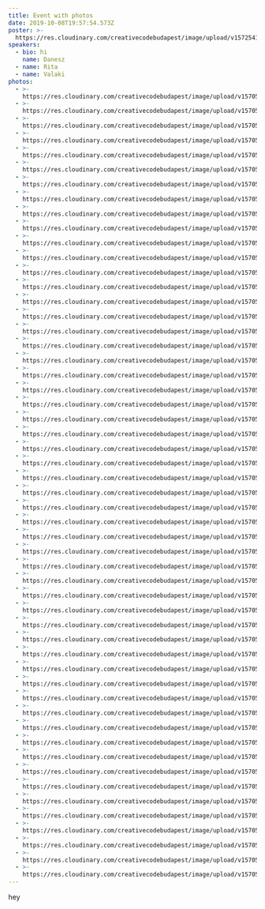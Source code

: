 ```yaml
---
title: Event with photos
date: 2019-10-08T19:57:54.573Z
poster: >-
  https://res.cloudinary.com/creativecodebudapest/image/upload/v1572541527/72668969_1354696291373264_382920678313033728_o_okc7fh.jpg
speakers:
  - bio: hi
    name: Danesz
  - name: Rita
  - name: Valaki
photos:
  - >-
    https://res.cloudinary.com/creativecodebudapest/image/upload/v1570564190/cc5/P1080681_rt7lkf.jpg
  - >-
    https://res.cloudinary.com/creativecodebudapest/image/upload/v1570564190/cc5/P1080535_yjmmpu.jpg
  - >-
    https://res.cloudinary.com/creativecodebudapest/image/upload/v1570564189/cc5/P1080456_lfqbtn.jpg
  - >-
    https://res.cloudinary.com/creativecodebudapest/image/upload/v1570564188/cc5/P1080521_ixpz97.jpg
  - >-
    https://res.cloudinary.com/creativecodebudapest/image/upload/v1570564188/cc5/P1080643_vbjrgn.jpg
  - >-
    https://res.cloudinary.com/creativecodebudapest/image/upload/v1570564188/cc5/P1080482_dxx4ws.jpg
  - >-
    https://res.cloudinary.com/creativecodebudapest/image/upload/v1570564182/cc5/P1080481_bsjjr3.jpg
  - >-
    https://res.cloudinary.com/creativecodebudapest/image/upload/v1570564182/cc5/P1080454_wlc7dj.jpg
  - >-
    https://res.cloudinary.com/creativecodebudapest/image/upload/v1570564181/cc5/P1080655_fy08iv.jpg
  - >-
    https://res.cloudinary.com/creativecodebudapest/image/upload/v1570564180/cc5/P1080683_wv1ssd.jpg
  - >-
    https://res.cloudinary.com/creativecodebudapest/image/upload/v1570564178/cc5/P1080494_iyaadw.jpg
  - >-
    https://res.cloudinary.com/creativecodebudapest/image/upload/v1570564176/cc5/P1080537_oxdlgf.jpg
  - >-
    https://res.cloudinary.com/creativecodebudapest/image/upload/v1570564175/cc5/P1080457_lg73r5.jpg
  - >-
    https://res.cloudinary.com/creativecodebudapest/image/upload/v1570564175/cc5/P1080692_lc1fry.jpg
  - >-
    https://res.cloudinary.com/creativecodebudapest/image/upload/v1570564173/cc5/P1080480_iqxmfg.jpg
  - >-
    https://res.cloudinary.com/creativecodebudapest/image/upload/v1570564169/cc5/P1080645_kjjkyf.jpg
  - >-
    https://res.cloudinary.com/creativecodebudapest/image/upload/v1570564168/cc5/P1080484_kbowmy.jpg
  - >-
    https://res.cloudinary.com/creativecodebudapest/image/upload/v1570564168/cc5/P1080490_clmzzj.jpg
  - >-
    https://res.cloudinary.com/creativecodebudapest/image/upload/v1570564166/cc5/P1080676_bgf64a.jpg
  - >-
    https://res.cloudinary.com/creativecodebudapest/image/upload/v1570564166/cc5/P1080461_ouc5zf.jpg
  - >-
    https://res.cloudinary.com/creativecodebudapest/image/upload/v1570564162/cc5/P1080478_tvg9gr.jpg
  - >-
    https://res.cloudinary.com/creativecodebudapest/image/upload/v1570564161/cc5/P1080526_exrfvv.jpg
  - >-
    https://res.cloudinary.com/creativecodebudapest/image/upload/v1570564161/cc5/P1080646_wlcucx.jpg
  - >-
    https://res.cloudinary.com/creativecodebudapest/image/upload/v1570564158/cc5/P1080475_otzeux.jpg
  - >-
    https://res.cloudinary.com/creativecodebudapest/image/upload/v1570564157/cc5/P1080477_rog2hq.jpg
  - >-
    https://res.cloudinary.com/creativecodebudapest/image/upload/v1570564155/cc5/P1080649_bnofll.jpg
  - >-
    https://res.cloudinary.com/creativecodebudapest/image/upload/v1570564155/cc5/P1080652_whpw91.jpg
  - >-
    https://res.cloudinary.com/creativecodebudapest/image/upload/v1570564151/cc5/P1080462_dlrgij.jpg
  - >-
    https://res.cloudinary.com/creativecodebudapest/image/upload/v1570564150/cc5/P1080531_w2cgyp.jpg
  - >-
    https://res.cloudinary.com/creativecodebudapest/image/upload/v1570564149/cc5/P1080556_fylxot.jpg
  - >-
    https://res.cloudinary.com/creativecodebudapest/image/upload/v1570564148/cc5/P1080578_zchmav.jpg
  - >-
    https://res.cloudinary.com/creativecodebudapest/image/upload/v1570564147/cc5/P1080502_vcxtel.jpg
  - >-
    https://res.cloudinary.com/creativecodebudapest/image/upload/v1570564147/cc5/P1080542_dxfzgk.jpg
  - >-
    https://res.cloudinary.com/creativecodebudapest/image/upload/v1570564143/cc5/P1080609_wkluda.jpg
  - >-
    https://res.cloudinary.com/creativecodebudapest/image/upload/v1570564143/cc5/P1080506_f82jlq.jpg
  - >-
    https://res.cloudinary.com/creativecodebudapest/image/upload/v1570564142/cc5/P1080664_lryg83.jpg
  - >-
    https://res.cloudinary.com/creativecodebudapest/image/upload/v1570564141/cc5/P1080671_hs5iti.jpg
  - >-
    https://res.cloudinary.com/creativecodebudapest/image/upload/v1570564137/cc5/P1080467_hglebo.jpg
  - >-
    https://res.cloudinary.com/creativecodebudapest/image/upload/v1570564134/cc5/P1080547_zq6fom.jpg
  - >-
    https://res.cloudinary.com/creativecodebudapest/image/upload/v1570564134/cc5/P1080498_ijkskd.jpg
  - >-
    https://res.cloudinary.com/creativecodebudapest/image/upload/v1570564132/cc5/P1080606_uelhtq.jpg
  - >-
    https://res.cloudinary.com/creativecodebudapest/image/upload/v1570564132/cc5/P1080617_j0bifi.jpg
  - >-
    https://res.cloudinary.com/creativecodebudapest/image/upload/v1570564131/cc5/P1080539_viks40.jpg
  - >-
    https://res.cloudinary.com/creativecodebudapest/image/upload/v1570564131/cc5/P1080564_pg49oa.jpg
  - >-
    https://res.cloudinary.com/creativecodebudapest/image/upload/v1570564129/cc5/P1080546_tdopdu.jpg
  - >-
    https://res.cloudinary.com/creativecodebudapest/image/upload/v1570564128/cc5/P1080513_drwkjk.jpg
  - >-
    https://res.cloudinary.com/creativecodebudapest/image/upload/v1570564122/cc5/P1080570_w0imfb.jpg
  - >-
    https://res.cloudinary.com/creativecodebudapest/image/upload/v1570564122/cc5/P1080672_j4397q.jpg
  - >-
    https://res.cloudinary.com/creativecodebudapest/image/upload/v1570564122/cc5/P1080471_scgqdv.jpg
  - >-
    https://res.cloudinary.com/creativecodebudapest/image/upload/v1570564122/cc5/P1080605_i09kcf.jpg
  - >-
    https://res.cloudinary.com/creativecodebudapest/image/upload/v1570564121/cc5/P1080567_ablkyi.jpg
  - >-
    https://res.cloudinary.com/creativecodebudapest/image/upload/v1570564115/cc5/P1080538_calvqv.jpg
  - >-
    https://res.cloudinary.com/creativecodebudapest/image/upload/v1570564114/cc5/P1080611_yw0j4k.jpg
  - >-
    https://res.cloudinary.com/creativecodebudapest/image/upload/v1570564114/cc5/P1080464_bc2oou.jpg
---
```

hey
